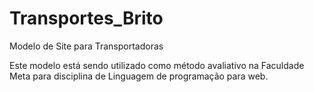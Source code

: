 # Transportes_Brito
Modelo de Site para Transportadoras

Este modelo está sendo utilizado como método avaliativo na Faculdade Meta para disciplina de Linguagem de programação para web.
